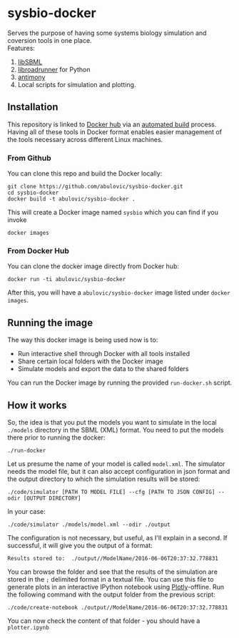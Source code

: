 # sysbio-docker

Serves the purpose of having some systems biology simulation and coversion tools in one place. \
Features:

1. [libSBML](http://sbml.org/Software/libSBML)
2. [libroadrunner](http://libroadrunner.org/) for Python
3. [antimony](http://www.ncbi.nlm.nih.gov/pmc/articles/PMC2735663/)
4. Local scripts for simulation and plotting.

## Installation

This repository is linked to [Docker hub](https://hub.docker.com/r/abulovic/sysbio-docker/) via an [automated build](https://docs.docker.com/docker-hub/builds/) process. 
Having all of these tools in Docker format enables easier management of the tools necessary across different Linux machines.

### From Github
You can clone this repo and build the Docker locally:

    git clone https://github.com/abulovic/sysbio-docker.git
    cd sysbio-docker
    docker build -t abulovic/sysbio-docker .

This will create a Docker image named `sysbio` which you can find if you invoke

    docker images

### From Docker Hub

You can clone the docker image directly from Docker hub:

    docker run -ti abulovic/sysbio-docker

After this, you will have a `abulovic/sysbio-docker` image listed under `docker images`.

## Running the image
The way this docker image is being used now is to:

* Run interactive shell through Docker with all tools installed
* Share certain local folders with the Docker image 
* Simulate models and export the data to the shared folders

You can run the Docker image by running the provided `run-docker.sh` script.

## How it works
So, the idea is that you put the models you want to simulate in the local `./models` directory in the SBML (XML) format. You need to put the models there prior to running the docker:

    ./run-docker

Let us presume the name of your model is called `model.xml`. The simulator needs the model file, but it can also accept configuration in json format and the output directory to which the simulation results will be stored:

    ./code/simulator [PATH TO MODEL FILE] --cfg [PATH TO JSON CONFIG] --odir [OUTPUT DIRECTORY]

In your case:

    ./code/simulator ./models/model.xml --odir ./output

The configuration is not necessary, but useful, as I'll explain in a second. If successful, it will give you the output of a format:

    Results stored to:  ./output//ModelName/2016-06-06T20:37:32.778831

You can browse the folder and see that the results of the simulation are stored in the `;` delimited format in a textual file.
You can use this file to generate plots in an interactive IPython notebook using [Plotly](https://plot.ly/)-offline.
Run the following command with the output folder from the previous script:

    ./code/create-notebook ./output//ModelName/2016-06-06T20:37:32.778831

You can now check the content of that folder - you should have a `plotter.ipynb`